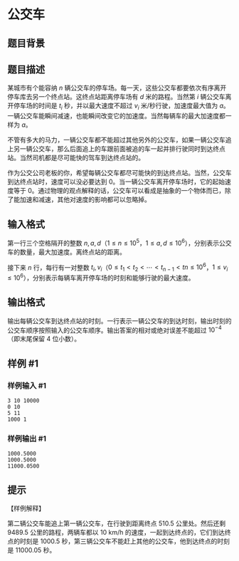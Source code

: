 # 公交车

## 题目背景



## 题目描述

某城市有个能容纳 $n$ 辆公交车的停车场。每一天，这些公交车都要依次有序离开停车库去另一个终点站。这终点站距离停车场有 $d$ 米的路程。当然第 $i$ 辆公交车离开停车场的时间是 $t_i$ 秒，并以最大速度不超过 $v_i$ 米/秒行驶，加速度最大值为 $a$。一辆公交车能瞬间减速，也能瞬间改变它的加速度。当然每辆车的最大加速度都一样为 $a$。

不管有多大的马力，一辆公交车都不能超过其他另外的公交车，如果一辆公交车追上另一辆公交车，那么后面追上的车跟前面被追的车一起并排行驶同时到达终点站。当然司机都是尽可能快的驾车到达终点站的。

作为公交公司老板的你，希望每辆公交车都尽可能快的到达终点站。当然，公交车到达终点站时，速度可以没必要达到 $0$。当一辆公交车离开停车场时，它的起始速度等于 $0$。通过物理的观点解释的话，公交车可以看成是抽象的一个物体而已，除了能加速和减速，其他对速度的影响都可以忽略掉。

## 输入格式

第一行三个空格隔开的整数 $n, a, d$（$1 \leq n \leq 10^5$，$1 \leq a, d \leq 10^6$），分别表示公交车的数量，最大加速度。离终点站的距离。

接下来 $n$ 行，每行有一对整数 $t_i, v_i$（$0 \leq t_1 < t_2 < \cdots < t_{n-1} < tn \leq 10^6$，$1 \leq v_i \leq 10^6$），分别表示每辆车离开停车场的时刻和能够行驶的最大速度。

## 输出格式

输出每辆公交车到达终点站的时刻。一行表示一辆公交车的到达时刻，输出时刻的公交车顺序按照输入的公交车顺序。输出答案的相对或绝对误差不能超过 $10^{-4}$（即末尾保留 $4$ 位小数）。

## 样例 #1

### 样例输入 #1
```
3 10 10000
0 10
5 11
1000 1
```

### 样例输出 #1

```
1000.5000
1000.5000
11000.0500
```

## 提示

【样例解释】

第二辆公交车能追上第一辆公交车，在行驶到距离终点 $510.5$ 公里处。然后还剩 $9489.5$ 公里的路程，两辆车都以 $10$ km/h 的速度，一起到达终点的，它们到达终点的时刻是 $1000.5$ 秒，第三辆公交车不能赶上其他的公交车，他到达终点的时刻是 $11000.05$ 秒。
